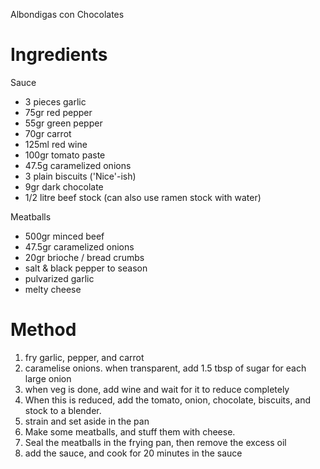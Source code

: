 Albondigas con Chocolates

# Ingredients

Sauce

-   3 pieces garlic
-   75gr red pepper
-   55gr green pepper
-   70gr carrot
-   125ml red wine
-   100gr tomato paste
-   47.5g caramelized onions
-   3 plain biscuits ('Nice'-ish)
-   9gr dark chocolate
-   1/2 litre beef stock (can also use ramen stock with water)

Meatballs

-   500gr minced beef
-   47.5gr caramelized onions
-   20gr brioche / bread crumbs
-   salt & black pepper to season
-   pulvarized garlic
-   melty cheese

# Method

1.  fry garlic, pepper, and carrot
2.  caramelise onions. when transparent, add 1.5 tbsp of sugar for each large onion
3.  when veg is done, add wine and wait for it to reduce completely
4.  When this is reduced, add the tomato, onion, chocolate, biscuits, and stock to a blender.
5.  strain and set aside in the pan
6.  Make some meatballs, and stuff them with cheese.
7.  Seal the meatballs in the frying pan, then remove the excess oil
8.  add the sauce, and cook for 20 minutes in the sauce
